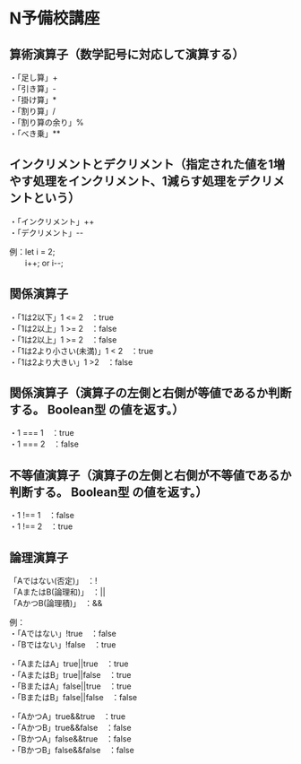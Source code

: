 # N予備校講座  
  
      
算術演算子（数学記号に対応して演算する）  
----------  
・「足し算」+    
・「引き算」-   
・「掛け算」*   
・「割り算」/   
・「割り算の余り」%   
・「べき乗」**   
      
  
  
インクリメントとデクリメント（指定された値を1増やす処理をインクリメント、1減らす処理をデクリメントという）  
----------  
・「インクリメント」++    
・「デクリメント」--   

例：let i = 2;  
　　i++; or i--;  
      
      
関係演算子
----------  
・「1は2以下」1 <= 2　：true    
・「1は2以上」1 >= 2　：false      
・「1は2以上」1 >= 2　：false    
・「1は2より小さい(未満)」1 < 2　：true  
・「1は2より大きい」1 >2　：false  
  
      
関係演算子（演算子の左側と右側が等値であるか判断する。 Boolean型 の値を返す。）
----------  
・1 === 1　：true    
・1 === 2　：false      
  
      
      
不等値演算子（演算子の左側と右側が不等値であるか判断する。 Boolean型 の値を返す。）
----------  
・1 !== 1　：false    
・1 !== 2　：true      
  
      
論理演算子
----------
「Aではない(否定)」　：!  
「AまたはB(論理和)」　：||  
「AかつB(論理積)」　：&&  

  
例：  
・「Aではない」!true　：false  
・「Bではない」!false　：true   

・「AまたはA」true||true　：true  
・「AまたはB」true||false　：true  
・「BまたはA」false||true　：true  
・「BまたはB」false||false　：false  

・「AかつA」true&&true　：true  
・「AかつB」true&&false　：false  
・「BかつA」false&&true　：false  
・「BかつB」false&&false　：false  